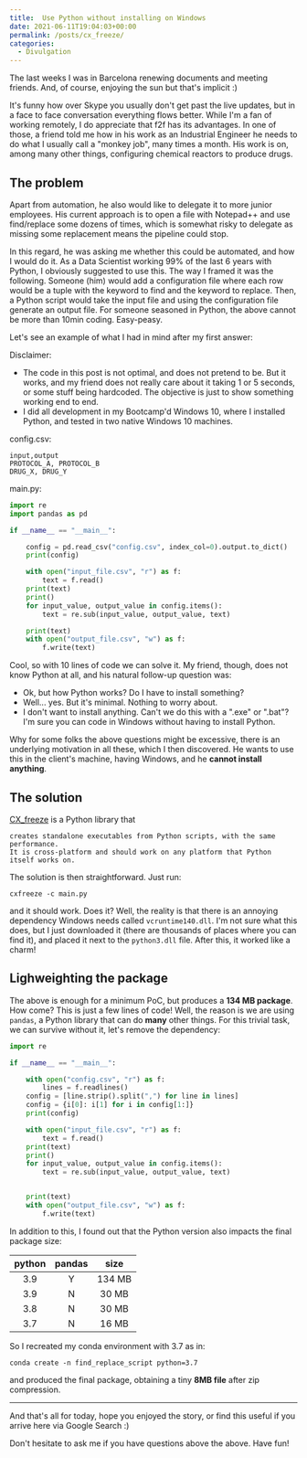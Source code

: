 ```yaml
---
title:  Use Python without installing on Windows
date: 2021-06-11T19:04:03+00:00
permalink: /posts/cx_freeze/
categories:
  - Divulgation
---
```


The last weeks I was in Barcelona renewing documents and meeting friends. And,
of course, enjoying the sun but that's implicit :)

It's funny how over Skype you usually don't get past the live updates, but in a face to
face conversation everything flows better. While I'm a fan of working remotely, I
do appreciate that f2f has its advantages. In one of those, a friend told me how
in his work as an Industrial Engineer he needs to do what I usually call a
"monkey job", many times a month. His work is on, among many other things, configuring
chemical reactors to produce drugs.

## The problem

Apart from automation, he also would like to delegate it to more junior employees.
His current approach is to open a file with Notepad++ and use find/replace some
 dozens of times, which is somewhat risky to delegate as missing some replacement
 means the pipeline could stop.

 In this regard, he was asking me whether this could be automated, and how I would
 do it. As a Data Scientist working 99% of the last 6 years with Python, I obviously
 suggested to use this. The way I framed it was the following. Someone (him)
 would add a configuration file where each row would be a tuple with the keyword to
 find and the keyword to replace. Then, a Python script would take the input file
 and using the configuration file generate an output file. For someone seasoned in
 Python, the above cannot be more than 10min coding. Easy-peasy.

 Let's see an example of what I had in mind after my first answer:

 Disclaimer:
 * The code in this post is not optimal, and does not pretend to be.
 But it works, and my friend does not really care about it taking 1 or 5 seconds,
 or some stuff being hardcoded. The objective is just to show something working
  end to end.
 * I did all development in my Bootcamp'd Windows 10, where I installed Python,
 and tested in two native Windows 10 machines.


config.csv:
 ```
 input,output
 PROTOCOL_A, PROTOCOL_B
 DRUG_X, DRUG_Y
 ```


main.py:
 ```python
 import re
 import pandas as pd

 if __name__ == "__main__":

     config = pd.read_csv("config.csv", index_col=0).output.to_dict()
     print(config)

     with open("input_file.csv", "r") as f:
         text = f.read()
     print(text)
     print()
     for input_value, output_value in config.items():
         text = re.sub(input_value, output_value, text)

     print(text)
     with open("output_file.csv", "w") as f:
         f.write(text)
 ```

Cool, so with 10 lines of code we can solve it. My friend, though, does not know
Python at all, and his natural follow-up question was:

- Ok, but how Python works? Do I have to install something?
- Well... yes. But it's minimal. Nothing to worry about.
- I don't want to install anything. Can't we do this with a ".exe" or ".bat"?
I'm sure you can code in Windows without having to install Python.

Why for some folks the above questions might be excessive, there is an underlying
motivation in all these, which I then discovered. He wants to use this in the
client's machine, having Windows, and he **cannot install anything**.

## The solution

[CX_freeze](https://cx-freeze.readthedocs.io/en/latest/) is a Python library that

```
creates standalone executables from Python scripts, with the same performance.
It is cross-platform and should work on any platform that Python itself works on.
```

The solution is then straightforward. Just run:

```
cxfreeze -c main.py
```

and it should work. Does it? Well, the reality is that there is an annoying
dependency Windows needs called `vcruntime140.dll`. I'm not sure what this does,
but I just downloaded it (there are thousands of places where you can find it),
and placed it next to the `python3.dll` file. After this, it worked like a charm!


## Lighweighting the package

The above is enough for a minimum PoC, but produces a **134 MB package**.
How come? This is just a few lines of code!
Well, the reason is we are using `pandas`, a Python library that can do
**many** other things. For this trivial task, we can survive without
it, let's remove the dependency:


 ```python
 import re

 if __name__ == "__main__":

     with open("config.csv", "r") as f:
         lines = f.readlines()
     config = [line.strip().split(",") for line in lines]
     config = {i[0]: i[1] for i in config[1:]}
     print(config)

     with open("input_file.csv", "r") as f:
         text = f.read()
     print(text)
     print()
     for input_value, output_value in config.items():
         text = re.sub(input_value, output_value, text)


     print(text)
     with open("output_file.csv", "w") as f:
         f.write(text)
 ```

In addition to this, I found out that the Python version also impacts the final
package size:


| python | pandas |  size  |
|:------:|:------:|:------:|
|   3.9  |    Y   | 134 MB |
|   3.9  |    N   |  30 MB |
|   3.8  |    N   |  30 MB |
|   3.7  |    N   |  16 MB |


So I recreated my conda environment with 3.7 as in:

```
conda create -n find_replace_script python=3.7
```

and produced the final package, obtaining a tiny **8MB file** after zip compression.

---

And that's all for today, hope you enjoyed the story, or find this useful if you
arrive here via Google Search :)

Don't hesitate to ask me if you have questions above the above. Have fun!
